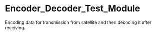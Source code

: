 # Encoder_Decoder_Test_Module
Encoding data for transmission from satellite and then decoding it after receiving.
